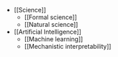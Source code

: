 - [[Science]]
	- [[Formal science]]
	- [[Natural science]]
- [[Artificial Intelligence]]
	- [[Machine learning]]
	- [[Mechanistic interpretability]]